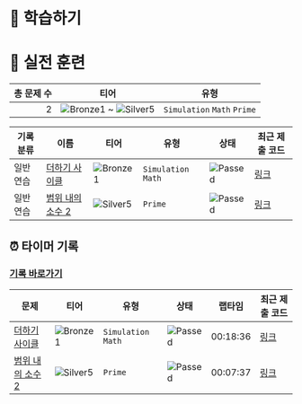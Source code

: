 # 📖 학습하기

# 🥇 실전 훈련
|총 문제 수|티어|유형|
|---:|---|---|
|2|![Bronze1][b1] ~ ![Silver5][s5]|`Simulation` `Math` `Prime`|

|기록분류|이름|티어|유형|상태|최근 제출 코드|
|---|---|---|---|---|---|
|일반 연습|[더하기 사이클](https://www.codetree.ai/training-field/search/problems/additional-cycles)|![Bronze1][b1]|`Simulation` `Math`|![Passed][passed]|[링크](https://github.com/ssoDTlab/codetree-TILs/blob/main/240921/%EB%8D%94%ED%95%98%EA%B8%B0%20%EC%82%AC%EC%9D%B4%ED%81%B4/additional-cycles.cpp)|
|일반 연습|[범위 내의 소수 2](https://www.codetree.ai/training-field/search/problems/prime-range-2)|![Silver5][s5]|`Prime`|![Passed][passed]|[링크](https://github.com/ssoDTlab/codetree-TILs/blob/main/240921/%EB%B2%94%EC%9C%84%20%EB%82%B4%EC%9D%98%20%EC%86%8C%EC%88%98%202/prime-range-2.cpp)|


## ⏰ 타이머 기록
### [기록 바로가기](https://www.codetree.ai/training-field/my-records/timer/9660)

|문제|티어|유형|상태|랩타임|최근 제출 코드|
|---|---|---|---|---|---|
[더하기 사이클](https://www.codetree.ai/training-field/search/problems/additional-cycles)|![Bronze1][b1]|`Simulation` `Math`|![Passed][passed]|00:18:36|[링크](https://github.com/ssoDTlab/codetree-TILs/blob/main/240921/%EB%8D%94%ED%95%98%EA%B8%B0%20%EC%82%AC%EC%9D%B4%ED%81%B4/additional-cycles.cpp)|
[범위 내의 소수 2](https://www.codetree.ai/training-field/search/problems/prime-range-2)|![Silver5][s5]|`Prime`|![Passed][passed]|00:07:37|[링크](https://github.com/ssoDTlab/codetree-TILs/blob/main/240921/%EB%B2%94%EC%9C%84%20%EB%82%B4%EC%9D%98%20%EC%86%8C%EC%88%98%202/prime-range-2.cpp)|












[b5]: https://img.shields.io/badge/Bronze_5-%235D3E31.svg
[b4]: https://img.shields.io/badge/Bronze_4-%235D3E31.svg
[b3]: https://img.shields.io/badge/Bronze_3-%235D3E31.svg
[b2]: https://img.shields.io/badge/Bronze_2-%235D3E31.svg
[b1]: https://img.shields.io/badge/Bronze_1-%235D3E31.svg
[s5]: https://img.shields.io/badge/Silver_5-%23394960.svg
[s4]: https://img.shields.io/badge/Silver_4-%23394960.svg
[s3]: https://img.shields.io/badge/Silver_3-%23394960.svg
[s2]: https://img.shields.io/badge/Silver_2-%23394960.svg
[s1]: https://img.shields.io/badge/Silver_1-%23394960.svg
[g5]: https://img.shields.io/badge/Gold_5-%23FFC433.svg
[g4]: https://img.shields.io/badge/Gold_4-%23FFC433.svg
[g3]: https://img.shields.io/badge/Gold_3-%23FFC433.svg
[g2]: https://img.shields.io/badge/Gold_2-%23FFC433.svg
[g1]: https://img.shields.io/badge/Gold_1-%23FFC433.svg
[p5]: https://img.shields.io/badge/Platinum_5-%2376DDD8.svg
[p4]: https://img.shields.io/badge/Platinum_4-%2376DDD8.svg
[p3]: https://img.shields.io/badge/Platinum_3-%2376DDD8.svg
[p2]: https://img.shields.io/badge/Platinum_2-%2376DDD8.svg
[p1]: https://img.shields.io/badge/Platinum_1-%2376DDD8.svg
[passed]: https://img.shields.io/badge/Passed-%23009D27.svg
[failed]: https://img.shields.io/badge/Failed-%23D24D57.svg
[easy]: https://img.shields.io/badge/쉬움-%235cb85c.svg?for-the-badge
[medium]: https://img.shields.io/badge/보통-%23FFC433.svg?for-the-badge
[hard]: https://img.shields.io/badge/어려움-%23D24D57.svg?for-the-badge